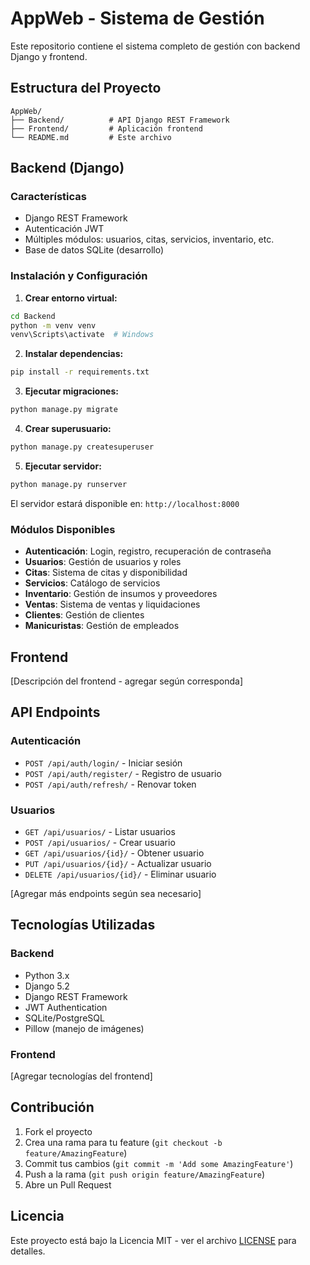 # AppWeb - Sistema de Gestión

Este repositorio contiene el sistema completo de gestión con backend Django y frontend.

## Estructura del Proyecto

```
AppWeb/
├── Backend/          # API Django REST Framework
├── Frontend/         # Aplicación frontend
└── README.md         # Este archivo
```

## Backend (Django)

### Características
- Django REST Framework
- Autenticación JWT
- Múltiples módulos: usuarios, citas, servicios, inventario, etc.
- Base de datos SQLite (desarrollo)

### Instalación y Configuración

1. **Crear entorno virtual:**
```bash
cd Backend
python -m venv venv
venv\Scripts\activate  # Windows
```

2. **Instalar dependencias:**
```bash
pip install -r requirements.txt
```

3. **Ejecutar migraciones:**
```bash
python manage.py migrate
```

4. **Crear superusuario:**
```bash
python manage.py createsuperuser
```

5. **Ejecutar servidor:**
```bash
python manage.py runserver
```

El servidor estará disponible en: `http://localhost:8000`

### Módulos Disponibles

- **Autenticación**: Login, registro, recuperación de contraseña
- **Usuarios**: Gestión de usuarios y roles
- **Citas**: Sistema de citas y disponibilidad
- **Servicios**: Catálogo de servicios
- **Inventario**: Gestión de insumos y proveedores
- **Ventas**: Sistema de ventas y liquidaciones
- **Clientes**: Gestión de clientes
- **Manicuristas**: Gestión de empleados

## Frontend

[Descripción del frontend - agregar según corresponda]

## API Endpoints

### Autenticación
- `POST /api/auth/login/` - Iniciar sesión
- `POST /api/auth/register/` - Registro de usuario
- `POST /api/auth/refresh/` - Renovar token

### Usuarios
- `GET /api/usuarios/` - Listar usuarios
- `POST /api/usuarios/` - Crear usuario
- `GET /api/usuarios/{id}/` - Obtener usuario
- `PUT /api/usuarios/{id}/` - Actualizar usuario
- `DELETE /api/usuarios/{id}/` - Eliminar usuario

[Agregar más endpoints según sea necesario]

## Tecnologías Utilizadas

### Backend
- Python 3.x
- Django 5.2
- Django REST Framework
- JWT Authentication
- SQLite/PostgreSQL
- Pillow (manejo de imágenes)

### Frontend
[Agregar tecnologías del frontend]

## Contribución

1. Fork el proyecto
2. Crea una rama para tu feature (`git checkout -b feature/AmazingFeature`)
3. Commit tus cambios (`git commit -m 'Add some AmazingFeature'`)
4. Push a la rama (`git push origin feature/AmazingFeature`)
5. Abre un Pull Request

## Licencia

Este proyecto está bajo la Licencia MIT - ver el archivo [LICENSE](LICENSE) para detalles.
